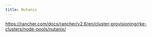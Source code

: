 ```yaml
---
title: Nutanix
---
```


https://rancher.com/docs/rancher/v2.6/en/cluster-provisioning/rke-clusters/node-pools/nutanix/